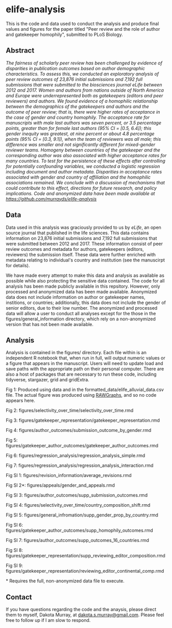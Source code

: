# elife-analysis
This is the code and data used to conduct the analysis and produce final values and figures for the paper titled "Peer review and the role of author and gatekeeper homophily", submitted to PLoS Biology. 

## Abstract
*The fairness of scholarly peer review has been challenged by evidence of disparities in publication outcomes based on author demographic characteristics. To assess this, we conducted an exploratory analysis of peer review outcomes of 23,876 initial submissions and 7,192 full submissions that were submitted to the biosciences journal eLife between 2012 and 2017. Women and authors from nations outside of North America and Europe were underrepresented both as gatekeepers (editors and peer reviewers) and authors. We found evidence of a homophilic relationship between the demographics of the gatekeepers and authors and the outcome of peer review; that is, there were higher rates of acceptance in the case of gender and country homophily. The acceptance rate for manuscripts with male last authors was seven percent, or 3.5 percentage points, greater than for female last authors (95% CI = [0.5, 6.4]); this gender inequity was greatest, at nine percent or about 4.8 percentage points (95% CI = [0.3, 9.1]), when the team of reviewers was all male; this difference was smaller and not significantly different for mixed-gender reviewer teams. Homogeny between countries of the gatekeeper and the corresponding author was also associated with higher acceptance rates for many countries. To test for the persistence of these effects after controlling for potentially confounding variables, we conducted a logistic regression including document and author metadata. Disparities in acceptance rates associated with gender and country of affiliation and the homophilic associations remained. We conclude with a discussion of mechanisms that could contribute to this effect, directions for future research, and policy implications. Code and anonymized data have been made available at https://github.com/murrayds/elife-analysis*

## Data
Data used in this analysis was graciously provided to us by *eLife*, an open source journal that published in the life sciences. This data contains information on 23,876 initial submissions and 7,192 full submissions that were submitted between 2012 and 2017. These information consist of peer review outcomes and metadata for authors, gatekeepers (editors, reviewers) the submission itself. These data were further enriched with metadata relating to individual's country and institution (see the manuscirpt for details). 

We have made every attempt to make this data and analysis as available as possible while also protecting the sensitive data contained. The code for all analysis has been made publicly available in this repsitory. However, only processed and anonymized data has been made available. Anonymized data does not include information on author or gatekeeper names, institions, or countries; additionally, this data does not include the gender of senior editors, due to their low number. The anonymized and processed data will allow a user to conduct all analyses except for the those in the figures/general_information directory, which rely on a non-anonymized version that has not been made available. 

## Analysis
Analysis is contained in the figures/ directory. Each file within is an independent R notebook that, when run in full, will output numeric values or a figure that appears in the manuscript. Users will need to update load and save paths with the appropriate path on their personal computer. There are also a host of packages that are necessary to run these code, including tidyverse, stargazer, grid and gridExtra. 

Fig 1: Produced using data and in the formatted_data/elife_alluvial_data.csv file. The actual figure was produced using [RAWGraphs](https://rawgraphs.io/), and so no code appears here. 

Fig 2: figures/selectivity_over_time/selectivity_over_time.rmd

Fig 3: figures/gatekeeper_representation/gatekeeper_representation.rmd

Fig 4: figures/author_outcomes/submission_outcome_by_gender.rmd

Fig 5: figures/gatekeeper_author_outcomes/gatekeeper_author_outcomes.rmd

Fig 6: figures/regression_analysis/regression_analysis_simple.rmd

Fig 7: figures/regression_analysis/regression_analysis_interaction.rmd

Fig SI 1: figures/revision_information/average_revisions.rmd

Fig SI 2*: figures/appeals/gender_and_appeals.rmd

Fig SI 3: figures/author_outcomes/supp_submission_outcomes.rmd

Fig SI 4: figures/selectivity_over_time/country_composition_shift.rmd

Fig SI 5: figures/general_infromation/supp_gender_prop_by_country.rmd

Fig SI 6: figures/gatekeeper_author_outcomes/supp_homophily_outcomes.rmd

Fig SI 7: figures/author_outcomes/supp_outcomes_16_countries.rmd

Fig SI 8: figures/gatekeeper_representation/supp_reviewing_editor_composition.rmd

Fig SI 9: figures/gatekeeper_representation/reviewing_editor_continental_comp.rmd

\* Requires the full, non-anonymized data file to execute. 

## Contact
If you have questions regarding the code and the anaysis, please direct them to myself, Dakota Murray, at dakota.s.murray@gmail.com. Please feel free to follow up if I am slow to respond.



